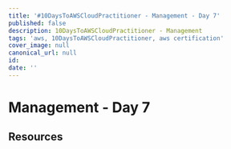 ```yaml
---
title: '#10DaysToAWSCloudPractitioner - Management - Day 7'
published: false
description: 10DaysToAWSCloudPractitioner - Management
tags: 'aws, 10DaysToAWSCloudPractitioner, aws certification'
cover_image: null
canonical_url: null
id: 
date: ''
---
```


# Management - Day 7


## Resources